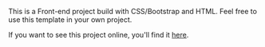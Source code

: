 <p> This is a Front-end project build with CSS/Bootstrap and HTML. Feel free to use this template in your own project.</p>

<p>If you want to see this project online, you'll find it <a href="http://codepen.io/LuKrebs/full/OpYzON/">here</a>.</p>
